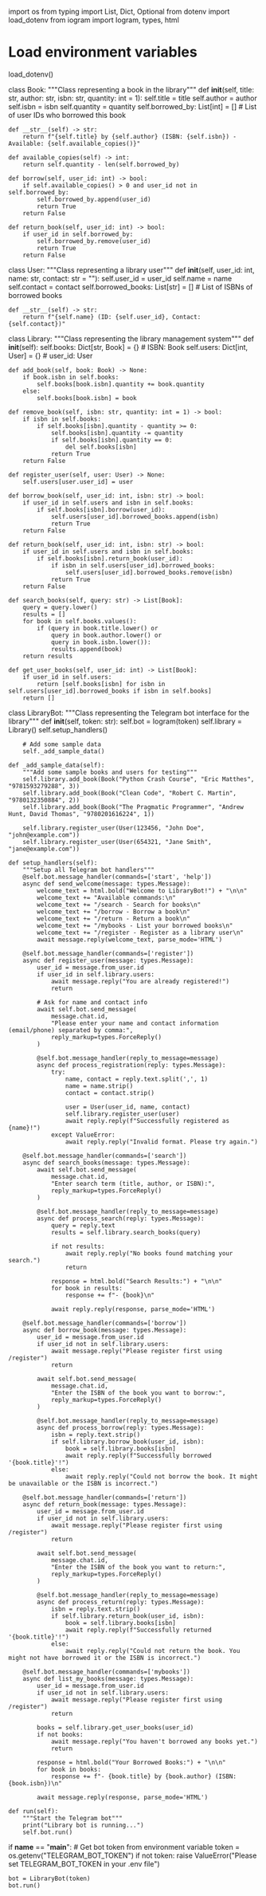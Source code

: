 import os
from typing import List, Dict, Optional
from dotenv import load_dotenv
from iogram import Iogram, types, html

# Load environment variables
load_dotenv()

class Book:
    """Class representing a book in the library"""
    def __init__(self, title: str, author: str, isbn: str, quantity: int = 1):
        self.title = title
        self.author = author
        self.isbn = isbn
        self.quantity = quantity
        self.borrowed_by: List[int] = []  # List of user IDs who borrowed this book

    def __str__(self) -> str:
        return f"{self.title} by {self.author} (ISBN: {self.isbn}) - Available: {self.available_copies()}"

    def available_copies(self) -> int:
        return self.quantity - len(self.borrowed_by)

    def borrow(self, user_id: int) -> bool:
        if self.available_copies() > 0 and user_id not in self.borrowed_by:
            self.borrowed_by.append(user_id)
            return True
        return False

    def return_book(self, user_id: int) -> bool:
        if user_id in self.borrowed_by:
            self.borrowed_by.remove(user_id)
            return True
        return False


class User:
    """Class representing a library user"""
    def __init__(self, user_id: int, name: str, contact: str = ""):
        self.user_id = user_id
        self.name = name
        self.contact = contact
        self.borrowed_books: List[str] = []  # List of ISBNs of borrowed books

    def __str__(self) -> str:
        return f"{self.name} (ID: {self.user_id}, Contact: {self.contact})"


class Library:
    """Class representing the library management system"""
    def __init__(self):
        self.books: Dict[str, Book] = {}  # ISBN: Book
        self.users: Dict[int, User] = {}  # user_id: User

    def add_book(self, book: Book) -> None:
        if book.isbn in self.books:
            self.books[book.isbn].quantity += book.quantity
        else:
            self.books[book.isbn] = book

    def remove_book(self, isbn: str, quantity: int = 1) -> bool:
        if isbn in self.books:
            if self.books[isbn].quantity - quantity >= 0:
                self.books[isbn].quantity -= quantity
                if self.books[isbn].quantity == 0:
                    del self.books[isbn]
                return True
        return False

    def register_user(self, user: User) -> None:
        self.users[user.user_id] = user

    def borrow_book(self, user_id: int, isbn: str) -> bool:
        if user_id in self.users and isbn in self.books:
            if self.books[isbn].borrow(user_id):
                self.users[user_id].borrowed_books.append(isbn)
                return True
        return False

    def return_book(self, user_id: int, isbn: str) -> bool:
        if user_id in self.users and isbn in self.books:
            if self.books[isbn].return_book(user_id):
                if isbn in self.users[user_id].borrowed_books:
                    self.users[user_id].borrowed_books.remove(isbn)
                return True
        return False

    def search_books(self, query: str) -> List[Book]:
        query = query.lower()
        results = []
        for book in self.books.values():
            if (query in book.title.lower() or 
                query in book.author.lower() or 
                query in book.isbn.lower()):
                results.append(book)
        return results

    def get_user_books(self, user_id: int) -> List[Book]:
        if user_id in self.users:
            return [self.books[isbn] for isbn in self.users[user_id].borrowed_books if isbn in self.books]
        return []


class LibraryBot:
    """Class representing the Telegram bot interface for the library"""
    def __init__(self, token: str):
        self.bot = Iogram(token)
        self.library = Library()
        self.setup_handlers()
        
        # Add some sample data
        self._add_sample_data()

    def _add_sample_data(self):
        """Add some sample books and users for testing"""
        self.library.add_book(Book("Python Crash Course", "Eric Matthes", "9781593279288", 3))
        self.library.add_book(Book("Clean Code", "Robert C. Martin", "9780132350884", 2))
        self.library.add_book(Book("The Pragmatic Programmer", "Andrew Hunt, David Thomas", "9780201616224", 1))
        
        self.library.register_user(User(123456, "John Doe", "john@example.com"))
        self.library.register_user(User(654321, "Jane Smith", "jane@example.com"))

    def setup_handlers(self):
        """Setup all Telegram bot handlers"""
        @self.bot.message_handler(commands=['start', 'help'])
        async def send_welcome(message: types.Message):
            welcome_text = html.bold("Welcome to LibraryBot!") + "\n\n"
            welcome_text += "Available commands:\n"
            welcome_text += "/search - Search for books\n"
            welcome_text += "/borrow - Borrow a book\n"
            welcome_text += "/return - Return a book\n"
            welcome_text += "/mybooks - List your borrowed books\n"
            welcome_text += "/register - Register as a library user\n"
            await message.reply(welcome_text, parse_mode='HTML')

        @self.bot.message_handler(commands=['register'])
        async def register_user(message: types.Message):
            user_id = message.from_user.id
            if user_id in self.library.users:
                await message.reply("You are already registered!")
                return
            
            # Ask for name and contact info
            await self.bot.send_message(
                message.chat.id,
                "Please enter your name and contact information (email/phone) separated by comma:",
                reply_markup=types.ForceReply()
            )
            
            @self.bot.message_handler(reply_to_message=message)
            async def process_registration(reply: types.Message):
                try:
                    name, contact = reply.text.split(',', 1)
                    name = name.strip()
                    contact = contact.strip()
                    
                    user = User(user_id, name, contact)
                    self.library.register_user(user)
                    await reply.reply(f"Successfully registered as {name}!")
                except ValueError:
                    await reply.reply("Invalid format. Please try again.")

        @self.bot.message_handler(commands=['search'])
        async def search_books(message: types.Message):
            await self.bot.send_message(
                message.chat.id,
                "Enter search term (title, author, or ISBN):",
                reply_markup=types.ForceReply()
            )
            
            @self.bot.message_handler(reply_to_message=message)
            async def process_search(reply: types.Message):
                query = reply.text
                results = self.library.search_books(query)
                
                if not results:
                    await reply.reply("No books found matching your search.")
                    return
                
                response = html.bold("Search Results:") + "\n\n"
                for book in results:
                    response += f"- {book}\n"
                
                await reply.reply(response, parse_mode='HTML')

        @self.bot.message_handler(commands=['borrow'])
        async def borrow_book(message: types.Message):
            user_id = message.from_user.id
            if user_id not in self.library.users:
                await message.reply("Please register first using /register")
                return
                
            await self.bot.send_message(
                message.chat.id,
                "Enter the ISBN of the book you want to borrow:",
                reply_markup=types.ForceReply()
            )
            
            @self.bot.message_handler(reply_to_message=message)
            async def process_borrow(reply: types.Message):
                isbn = reply.text.strip()
                if self.library.borrow_book(user_id, isbn):
                    book = self.library.books[isbn]
                    await reply.reply(f"Successfully borrowed '{book.title}'!")
                else:
                    await reply.reply("Could not borrow the book. It might be unavailable or the ISBN is incorrect.")

        @self.bot.message_handler(commands=['return'])
        async def return_book(message: types.Message):
            user_id = message.from_user.id
            if user_id not in self.library.users:
                await message.reply("Please register first using /register")
                return
                
            await self.bot.send_message(
                message.chat.id,
                "Enter the ISBN of the book you want to return:",
                reply_markup=types.ForceReply()
            )
            
            @self.bot.message_handler(reply_to_message=message)
            async def process_return(reply: types.Message):
                isbn = reply.text.strip()
                if self.library.return_book(user_id, isbn):
                    book = self.library.books[isbn]
                    await reply.reply(f"Successfully returned '{book.title}'!")
                else:
                    await reply.reply("Could not return the book. You might not have borrowed it or the ISBN is incorrect.")

        @self.bot.message_handler(commands=['mybooks'])
        async def list_my_books(message: types.Message):
            user_id = message.from_user.id
            if user_id not in self.library.users:
                await message.reply("Please register first using /register")
                return
                
            books = self.library.get_user_books(user_id)
            if not books:
                await message.reply("You haven't borrowed any books yet.")
                return
                
            response = html.bold("Your Borrowed Books:") + "\n\n"
            for book in books:
                response += f"- {book.title} by {book.author} (ISBN: {book.isbn})\n"
                
            await message.reply(response, parse_mode='HTML')

    def run(self):
        """Start the Telegram bot"""
        print("Library bot is running...")
        self.bot.run()


if __name__ == "__main__":
    # Get bot token from environment variable
    token = os.getenv("TELEGRAM_BOT_TOKEN")
    if not token:
        raise ValueError("Please set TELEGRAM_BOT_TOKEN in your .env file")
    
    bot = LibraryBot(token)
    bot.run()
